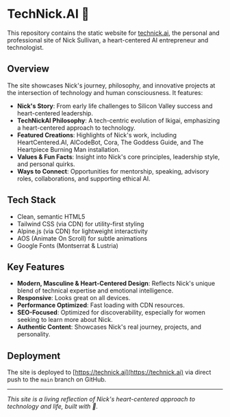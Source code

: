 # TechNick.AI 💜

This repository contains the static website for [technick.ai](https://technick.ai), the personal and professional site of Nick Sullivan, a heart-centered AI entrepreneur and technologist.

## Overview

The site showcases Nick's journey, philosophy, and innovative projects at the intersection of technology and human consciousness. It features:

- **Nick's Story**: From early life challenges to Silicon Valley success and heart-centered leadership.
- **TechNickAI Philosophy**: A tech-centric evolution of Ikigai, emphasizing a heart-centered approach to technology.
- **Featured Creations**: Highlights of Nick's work, including HeartCentered.AI, AICodeBot, Cora, The Goddess Guide, and The Heartpiece Burning Man installation.
- **Values & Fun Facts**: Insight into Nick's core principles, leadership style, and personal quirks.
- **Ways to Connect**: Opportunities for mentorship, speaking, advisory roles, collaborations, and supporting ethical AI.

## Tech Stack

- Clean, semantic HTML5
- Tailwind CSS (via CDN) for utility-first styling
- Alpine.js (via CDN) for lightweight interactivity
- AOS (Animate On Scroll) for subtle animations
- Google Fonts (Montserrat & Lustria)

## Key Features

- **Modern, Masculine & Heart-Centered Design**: Reflects Nick's unique blend of technical expertise and emotional intelligence.
- **Responsive**: Looks great on all devices.
- **Performance Optimized**: Fast loading with CDN resources.
- **SEO-Focused**: Optimized for discoverability, especially for women seeking to learn more about Nick.
- **Authentic Content**: Showcases Nick's real journey, projects, and personality.

## Deployment

The site is deployed to [https://technick.ai](https://technick.ai) via direct push to the `main` branch on GitHub.

---

_This site is a living reflection of Nick's heart-centered approach to technology and life, built with 💜._
